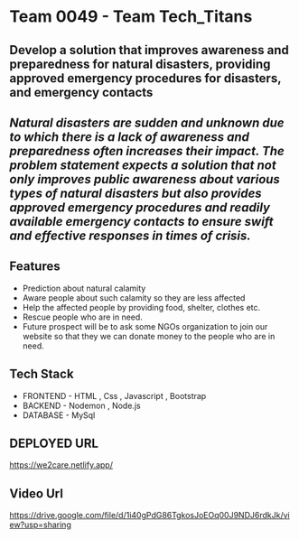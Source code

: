 
# Team 0049 - Team Tech_Titans 

## Develop a solution that improves awareness and preparedness for natural disasters, providing approved emergency procedures for disasters, and emergency contacts 


## _Natural disasters are sudden and unknown due to which there is a lack of awareness and preparedness often increases their impact. The problem statement expects a solution that not only improves public awareness about various types of natural disasters but also provides approved emergency procedures and readily available emergency contacts to ensure swift and effective responses in times of crisis._


## Features 

- Prediction about natural calamity
- Aware people about such calamity so they are less affected
- Help the affected people by providing food, shelter, clothes etc.
- Rescue people who are in need.
- Future prospect will be to ask some NGOs organization to join our website so that they we can donate money to the people who are in need.



## Tech Stack 
- FRONTEND  - HTML , Css , Javascript , Bootstrap
- BACKEND  - Nodemon , Node.js
- DATABASE - MySql


## DEPLOYED URL
https://we2care.netlify.app/

## Video Url
https://drive.google.com/file/d/1i40gPdG86TgkosJoEOq00J9NDJ6rdkJk/view?usp=sharing



  













